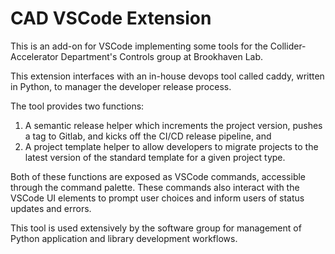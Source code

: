 # CAD VSCode Extension
This is an add-on for VSCode implementing some tools for the Collider-Accelerator Department's Controls group at Brookhaven Lab.

This extension interfaces with an in-house devops tool called caddy, written in Python, to manager the developer release process.

The tool provides two functions: 
1. A semantic release helper which increments the project version, pushes a tag to Gitlab, and kicks off the CI/CD release pipeline, and 
2. A project template helper to allow developers to migrate projects to the latest version of the standard template for a given project type.

Both of these functions are exposed as VSCode commands, accessible through the command palette. These commands also interact with the VSCode UI elements to prompt user choices and inform users of status updates and errors.

This tool is used extensively by the software group for management of Python application and library development workflows.